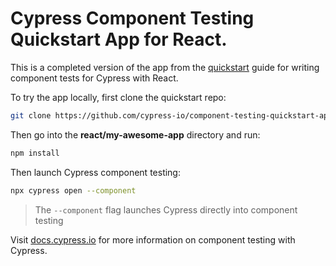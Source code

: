 # Cypress Component Testing Quickstart App for React.

This is a completed version of the app from the
[quickstart](https://docs.cypress.io/guides/component-testing/getting-started)
guide for writing component tests for Cypress with React.

To try the app locally, first clone the quickstart repo:

```bash
git clone https://github.com/cypress-io/component-testing-quickstart-apps.git
```

Then go into the **react/my-awesome-app** directory and run:

```bash
npm install
```

Then launch Cypress component testing:

```bash
npx cypress open --component
```

> The `--component` flag launches Cypress directly into component testing

Visit [docs.cypress.io](https://docs.cypress.io) for more information on
component testing with Cypress.
